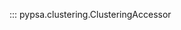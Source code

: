 <!--
SPDX-FileCopyrightText: PyPSA Contributors

SPDX-License-Identifier: CC-BY-4.0
-->

::: pypsa.clustering.ClusteringAccessor
